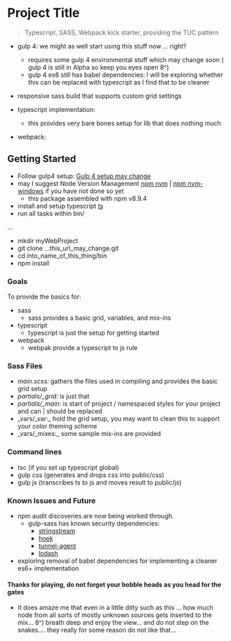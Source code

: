# Project Title
> Typescript, SASS, Webpack kick starter, providing the TUC pattern
* gulp 4: we might as well start using this stuff now ... right?
  - requires some gulp 4 environmental stuff which may change soon ( gulp 4 is still in Alpha so keep you eyes open 8^)
  - gulp 4 es6 still has babel dependencies: I will be exploring whether this can be replaced with typescript as I find that to be cleaner

* responsive sass build that supports custom grid settings
* typescript implementation:  
  - this provides very bare bones setup for lib that does nothing much
* webpack:  

## Getting Started
- Follow gulp4 setup: <a href="https://www.npmjs.com/package/gulp4" target="\_blank" >Gulp 4 setup may change</a>
- may I suggest Node Version Management <a href="https://github.com/creationix/nvm" target="\_blank" >npm nvm</a> | <a href="https://github.com/coreybutler/nvm-windows" target="\_blank" >npm nvm-windows</a>
 if you have not done so yet
  - this package assembled with npm v8.9.4
- install and setup typescript <a href="https://www.npmjs.com/package/typescript" target="\_blank" >ts</a>
- run all tasks within bin/

...
- mkdir myWebProject
- git clone ...this_url_may_change.git
- cd into_name_of_this_thing/bin
- npm install

### Goals
To provide the basics for:
- sass
  - sass provides a basic grid, variables, and mix-ins
- typescript
  - typescript is just the setup for getting started
- webpack
  - webpak provide a typescript to js rule

### Sass Files
- _main.scss:_ gathers the files used in compiling and provides the basic grid setup
- _partials/\_grid:_ is just that
- _partials/\_main:_ is start of project / namespaced styles for your project and can | should be replaced
- _vars/\_var:\_ hold the grid setup, you may want to clean this to support your color theming scheme
- _vars/\_mixes:\_ some sample mix-ins are provided

### Command lines
  - tsc (if you set up typescript global)
  - gulp css (generates and drops css into public/css)
  - gulp js (transcribes ts to js and moves result to public/js)  

### Known Issues and Future
  - npm audit discoveries are now being worked through.
    - gulp-sass has known security dependencies:
      - <a href="https://nodesecurity.io/advisories/664" target="\_blank">stringstream</a>
      - <a href="https://nodesecurity.io/advisories/566" target="\_blank">hoek</a>
      - <a href="https://nodesecurity.io/advisories/598" target="\_blank">tunnel-agent</a>
      - <a href="https://nodesecurity.io/advisories/577" target="\_blank">lodash</a>
  - exploring removal of babel dependencies for implementing a cleaner es6+ implementation


#### Thanks for playing, do not forget your bobble heads as you head for the gates
  - It does amaze me that even in a little ditty such as this ... how much node from all sorts of mostly unknown sources gets inserted to the mix... 8^) breath deep and enjoy the view... and do not step on the snakes.... they really for some reason do not like that...
